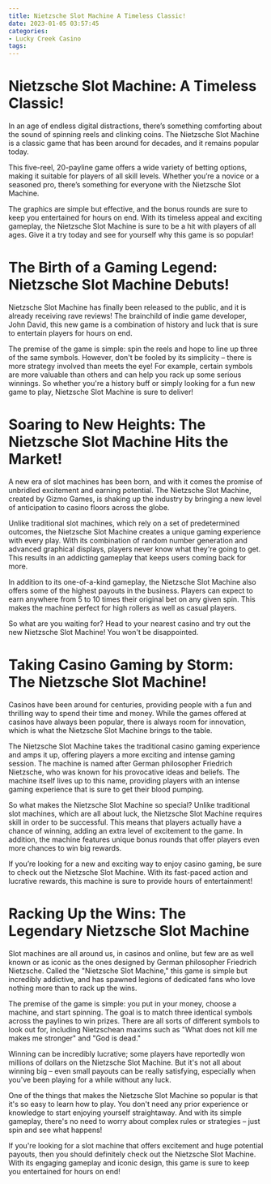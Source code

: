 ```yaml
---
title: Nietzsche Slot Machine A Timeless Classic!
date: 2023-01-05 03:57:45
categories:
- Lucky Creek Casino
tags:
---
```



#  Nietzsche Slot Machine: A Timeless Classic!

In an age of endless digital distractions, there’s something comforting about the sound of spinning reels and clinking coins. The Nietzsche Slot Machine is a classic game that has been around for decades, and it remains popular today.

This five-reel, 20-payline game offers a wide variety of betting options, making it suitable for players of all skill levels. Whether you’re a novice or a seasoned pro, there’s something for everyone with the Nietzsche Slot Machine.

The graphics are simple but effective, and the bonus rounds are sure to keep you entertained for hours on end. With its timeless appeal and exciting gameplay, the Nietzsche Slot Machine is sure to be a hit with players of all ages. Give it a try today and see for yourself why this game is so popular!

#  The Birth of a Gaming Legend: Nietzsche Slot Machine Debuts!



Nietzsche Slot Machine has finally been released to the public, and it is already receiving rave reviews! The brainchild of indie game developer, John David, this new game is a combination of history and luck that is sure to entertain players for hours on end.

The premise of the game is simple: spin the reels and hope to line up three of the same symbols. However, don't be fooled by its simplicity – there is more strategy involved than meets the eye! For example, certain symbols are more valuable than others and can help you rack up some serious winnings. So whether you're a history buff or simply looking for a fun new game to play, Nietzsche Slot Machine is sure to deliver!

#  Soaring to New Heights: The Nietzsche Slot Machine Hits the Market!

A new era of slot machines has been born, and with it comes the promise of unbridled excitement and earning potential. The Nietzsche Slot Machine, created by Gizmo Games, is shaking up the industry by bringing a new level of anticipation to casino floors across the globe.

Unlike traditional slot machines, which rely on a set of predetermined outcomes, the Nietzsche Slot Machine creates a unique gaming experience with every play. With its combination of random number generation and advanced graphical displays, players never know what they're going to get. This results in an addicting gameplay that keeps users coming back for more.

In addition to its one-of-a-kind gameplay, the Nietzsche Slot Machine also offers some of the highest payouts in the business. Players can expect to earn anywhere from 5 to 10 times their original bet on any given spin. This makes the machine perfect for high rollers as well as casual players.

So what are you waiting for? Head to your nearest casino and try out the new Nietzsche Slot Machine! You won't be disappointed.

#  Taking Casino Gaming by Storm: The Nietzsche Slot Machine!

Casinos have been around for centuries, providing people with a fun and thrilling way to spend their time and money. While the games offered at casinos have always been popular, there is always room for innovation, which is what the Nietzsche Slot Machine brings to the table.

The Nietzsche Slot Machine takes the traditional casino gaming experience and amps it up, offering players a more exciting and intense gaming session. The machine is named after German philosopher Friedrich Nietzsche, who was known for his provocative ideas and beliefs. The machine itself lives up to this name, providing players with an intense gaming experience that is sure to get their blood pumping.

So what makes the Nietzsche Slot Machine so special? Unlike traditional slot machines, which are all about luck, the Nietzsche Slot Machine requires skill in order to be successful. This means that players actually have a chance of winning, adding an extra level of excitement to the game. In addition, the machine features unique bonus rounds that offer players even more chances to win big rewards.

If you’re looking for a new and exciting way to enjoy casino gaming, be sure to check out the Nietzsche Slot Machine. With its fast-paced action and lucrative rewards, this machine is sure to provide hours of entertainment!

#  Racking Up the Wins: The Legendary Nietzsche Slot Machine

Slot machines are all around us, in casinos and online, but few are as well known or as iconic as the ones designed by German philosopher Friedrich Nietzsche. Called the "Nietzsche Slot Machine," this game is simple but incredibly addictive, and has spawned legions of dedicated fans who love nothing more than to rack up the wins.

The premise of the game is simple: you put in your money, choose a machine, and start spinning. The goal is to match three identical symbols across the paylines to win prizes. There are all sorts of different symbols to look out for, including Nietzschean maxims such as "What does not kill me makes me stronger" and "God is dead."

Winning can be incredibly lucrative; some players have reportedly won millions of dollars on the Nietzsche Slot Machine. But it's not all about winning big – even small payouts can be really satisfying, especially when you've been playing for a while without any luck.

One of the things that makes the Nietzsche Slot Machine so popular is that it's so easy to learn how to play. You don't need any prior experience or knowledge to start enjoying yourself straightaway. And with its simple gameplay, there's no need to worry about complex rules or strategies – just spin and see what happens!

If you're looking for a slot machine that offers excitement and huge potential payouts, then you should definitely check out the Nietzsche Slot Machine. With its engaging gameplay and iconic design, this game is sure to keep you entertained for hours on end!